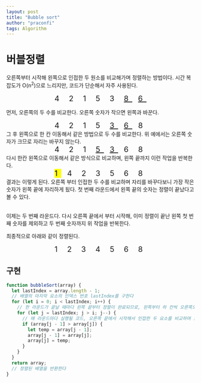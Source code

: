 ```yaml
---
layout: post
title: "Bubble sort"
author: "praconfi"
tags: Algorithm
---
```


# 버블정렬

오른쪽부터 시작해 왼쪽으로 인접한 두 원소를 비교해가며 정렬하는 방법이다. 시간 복잡도가 O(n<sup>2</sup>)으로 느리지만, 코드가 단순해서 자주 사용된다.

  <div align="center" style="font-size:20px; text-align:center; letter-spacing:10px;">4 2 1 5 3 <U>8</U> <U>6</U></div>

먼저, 오른쪽의 두 수를 비교한다. 오른쪽 숫자가 작으면 왼쪽과 바꾼다.

  <div align="center" style="font-size:20px; text-align:center; letter-spacing:10px;">4 2 1 5 <U>3</U> <U>6</U> 8</div>
그 후 왼쪽으로 한 칸 이동해서 같은 방법으로 두 수를 비교한다. 위 예에서는 오른쪽 숫자가 크므로 자리는 바꾸지 않는다.
  <div align="center" style="font-size:20px; text-align:center; letter-spacing:10px;">4 2 1 <U>5</U> <U>3</U> 6 8</div>
다시 한칸 왼쪽으로 이동해서 같은 방식으로 비교하며, 왼쪽 끝까지 이런 작업을 반복한다.

  <div align="center" style="font-size:20px; text-align:center; letter-spacing:10px;"><mark>1</mark> 4 2 3 5 6 8</div>
  결과는 이렇게 된다. 오른쪽 부터 인접한 두 수를 비교하며 자리를 바꾸다보니 가장 작은 숫자가 왼쪽 끝에 자리하게 됬다. 첫 번째 라운드에서 왼쪽 끝의 숫자는 정렬이 끝났다고 볼 수 있다.<br><br>

이제는 두 번째 라운드다. 다시 오른쪽 끝에서 부터 시작해, 이미 정렬이 끝난 왼쪽 첫 번째 숫자를 제외하고 두 번째 숫자까지 위 작업을 반복한다.

최종적으로 아래와 같이 정렬된다.

  <div align="center" style="font-size:20px; text-align:center; letter-spacing:10px;">1 2 3 4 5 6 8</div>

## 구현

```js
function bubbleSort(array) {
  let lastIndex = array.length - 1;
  // 배열의 마지막 요소의 인덱스 번호 lastIndex를 구한다
  for (let i = 0; i < lastIndex; i++) {
    // 한 라운드가 끝날 때마다 왼쪽 끝부터 정렬이 완료되므로, 왼쪽부터 하 칸씩 오른쪽으로 옮기며 비교 대상에서 제외하기 위한 코드
    for (let j = lastIndex; j > i; j--) {
      // 매 라운드마다 실행될 코드, 오른쪽 끝에서 시작해서 인접한 두 요소를 비교하며 오른쪽 숫자가 작으면 자리를 바꾼다
      if (array[j - 1] > array[j]) {
        let temp = array[j - 1];
        array[j - 1] = array[j];
        array[j] = temp;
      }
    }
  }
  return array;
  // 정렬된 배열을 반환한다
}
```
